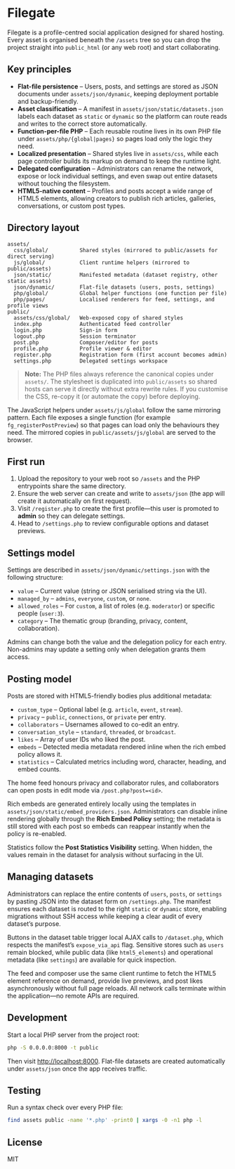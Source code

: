 # Filegate

Filegate is a profile-centred social application designed for shared hosting. Every asset is organised beneath the `/assets` tree so you can drop the project straight into `public_html` (or any web root) and start collaborating.

## Key principles

- **Flat-file persistence** – Users, posts, and settings are stored as JSON documents under `assets/json/dynamic`, keeping deployment portable and backup-friendly.
- **Asset classification** – A manifest in `assets/json/static/datasets.json` labels each dataset as `static` or `dynamic` so the platform can route reads and writes to the correct store automatically.
- **Function-per-file PHP** – Each reusable routine lives in its own PHP file under `assets/php/{global|pages}` so pages load only the logic they need.
- **Localized presentation** – Shared styles live in `assets/css`, while each page controller builds its markup on demand to keep the runtime light.
- **Delegated configuration** – Administrators can rename the network, expose or lock individual settings, and even swap out entire datasets without touching the filesystem.
- **HTML5-native content** – Profiles and posts accept a wide range of HTML5 elements, allowing creators to publish rich articles, galleries, conversations, or custom post types.

## Directory layout

```
assets/
  css/global/          Shared styles (mirrored to public/assets for direct serving)
  js/global/           Client runtime helpers (mirrored to public/assets)
  json/static/         Manifested metadata (dataset registry, other static assets)
  json/dynamic/        Flat-file datasets (users, posts, settings)
  php/global/          Global helper functions (one function per file)
  php/pages/           Localised renderers for feed, settings, and profile views
public/
  assets/css/global/   Web-exposed copy of shared styles
  index.php            Authenticated feed controller
  login.php            Sign-in form
  logout.php           Session terminator
  post.php             Composer/editor for posts
  profile.php          Profile viewer & editor
  register.php         Registration form (first account becomes admin)
  settings.php         Delegated settings workspace
  ```

> **Note:** The PHP files always reference the canonical copies under `assets/`. The stylesheet is duplicated into `public/assets` so shared hosts can serve it directly without extra rewrite rules. If you customise the CSS, re-copy it (or automate the copy) before deploying.

The JavaScript helpers under `assets/js/global` follow the same mirroring pattern. Each file exposes a single function (for example `fg_registerPostPreview`) so that pages can load only the behaviours they need. The mirrored copies in `public/assets/js/global` are served to the browser.

## First run

1. Upload the repository to your web root so `/assets` and the PHP entrypoints share the same directory.
2. Ensure the web server can create and write to `assets/json` (the app will create it automatically on first request).
3. Visit `/register.php` to create the first profile—this user is promoted to **admin** so they can delegate settings.
4. Head to `/settings.php` to review configurable options and dataset previews.

## Settings model

Settings are described in `assets/json/dynamic/settings.json` with the following structure:

- `value` – Current value (string or JSON serialised string via the UI).
- `managed_by` – `admins`, `everyone`, `custom`, or `none`.
- `allowed_roles` – For `custom`, a list of roles (e.g. `moderator`) or specific people (`user:3`).
- `category` – The thematic group (branding, privacy, content, collaboration).

Admins can change both the value and the delegation policy for each entry. Non-admins may update a setting only when delegation grants them access.

## Posting model

Posts are stored with HTML5-friendly bodies plus additional metadata:

- `custom_type` – Optional label (e.g. `article`, `event`, `stream`).
- `privacy` – `public`, `connections`, or `private` per entry.
- `collaborators` – Usernames allowed to co-edit an entry.
- `conversation_style` – `standard`, `threaded`, or `broadcast`.
- `likes` – Array of user IDs who liked the post.
- `embeds` – Detected media metadata rendered inline when the rich embed policy allows it.
- `statistics` – Calculated metrics including word, character, heading, and embed counts.

The home feed honours privacy and collaborator rules, and collaborators can open posts in edit mode via `/post.php?post=<id>`.

Rich embeds are generated entirely locally using the templates in `assets/json/static/embed_providers.json`. Administrators can disable inline rendering globally through the **Rich Embed Policy** setting; the metadata is still stored with each post so embeds can reappear instantly when the policy is re-enabled.

Statistics follow the **Post Statistics Visibility** setting. When hidden, the values remain in the dataset for analysis without surfacing in the UI.

## Managing datasets

Administrators can replace the entire contents of `users`, `posts`, or `settings` by pasting JSON into the dataset form on `/settings.php`. The manifest ensures each dataset is routed to the right `static` or `dynamic` store, enabling migrations without SSH access while keeping a clear audit of every dataset’s purpose.

Buttons in the dataset table trigger local AJAX calls to `/dataset.php`, which respects the manifest’s `expose_via_api` flag. Sensitive stores such as `users` remain blocked, while public data (like `html5_elements`) and operational metadata (like `settings`) are available for quick inspection.

The feed and composer use the same client runtime to fetch the HTML5 element reference on demand, provide live previews, and post likes asynchronously without full page reloads. All network calls terminate within the application—no remote APIs are required.

## Development

Start a local PHP server from the project root:

```bash
php -S 0.0.0.0:8000 -t public
```

Then visit [http://localhost:8000](http://localhost:8000). Flat-file datasets are created automatically under `assets/json` once the app receives traffic.

## Testing

Run a syntax check over every PHP file:

```bash
find assets public -name '*.php' -print0 | xargs -0 -n1 php -l
```

## License

MIT

